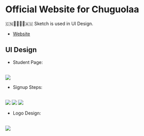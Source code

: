 # Official Website for Chuguolaa

🇨🇳👨‍🎓👩‍🎓🇦🇺 Sketch is used in UI Design.

* [Website](http://chuguolaa.com/)

## UI Design

* Student Page:
<br>
<img src="https://australiamark.com.au/wp-content/uploads/2017/11/alading-page.jpg">

* Signup Steps:
<br>
<img src="https://australiamark.com.au/wp-content/uploads/2017/11/Register-1.png">
<img src="https://australiamark.com.au/wp-content/uploads/2017/11/Register-2.png">
<img src="https://australiamark.com.au/wp-content/uploads/2017/11/Register-3.png">

* Logo Design:
<br>
<img src="https://australiamark.com.au/wp-content/uploads/2017/11/logo-chuguolaa.jpg">
